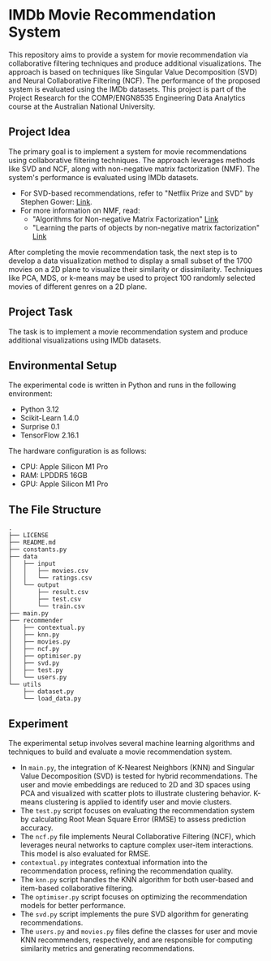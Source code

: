 # IMDb Movie Recommendation System

This repository aims to provide a system for movie recommendation via collaborative filtering techniques and produce additional visualizations. The approach is based on techniques like Singular Value Decomposition (SVD) and Neural Collaborative Filtering (NCF). The performance of the proposed system is evaluated using the IMDb datasets. This project is part of the Project Research for the COMP/ENGN8535 Engineering Data Analytics course at the Australian National University.

## Project Idea

The primary goal is to implement a system for movie recommendations using collaborative filtering techniques. The approach leverages methods like SVD and NCF, along with non-negative matrix factorization (NMF). The system's performance is evaluated using IMDb datasets.

- For SVD-based recommendations, refer to "Netflix Prize and SVD" by Stephen Gower: [Link](http://buzzard.ups.edu/courses/2014spring/420projects/math420-UPS-spring-2014-gower-netflix-SVD.pdf).
- For more information on NMF, read:
  - "Algorithms for Non-negative Matrix Factorization" [Link](https://papers.nips.cc/paper_files/paper/2000/hash/f9d1152547c0bde01830b7e8bd60024c-Abstract.html)
  - "Learning the parts of objects by non-negative matrix factorization" [Link](https://www.nature.com/articles/44565)

After completing the movie recommendation task, the next step is to develop a data visualization method to display a small subset of the 1700 movies on a 2D plane to visualize their similarity or dissimilarity. Techniques like PCA, MDS, or k-means may be used to project 100 randomly selected movies of different genres on a 2D plane.

## Project Task

The task is to implement a movie recommendation system and produce additional visualizations using IMDb datasets.

## Environmental Setup

The experimental code is written in Python and runs in the following environment:

- Python 3.12
- Scikit-Learn 1.4.0
- Surprise 0.1
- TensorFlow 2.16.1

The hardware configuration is as follows:

- CPU: Apple Silicon M1 Pro
- RAM: LPDDR5 16GB
- GPU: Apple Silicon M1 Pro

## The File Structure
```
.
├── LICENSE
├── README.md
├── constants.py
├── data
│   ├── input
│   │   ├── movies.csv
│   │   └── ratings.csv
│   └── output
│       ├── result.csv
│       ├── test.csv
│       └── train.csv
├── main.py
├── recommender
│   ├── contextual.py
│   ├── knn.py
│   ├── movies.py
│   ├── ncf.py
│   ├── optimiser.py
│   ├── svd.py
│   ├── test.py
│   └── users.py
└── utils
    ├── dataset.py
    └── load_data.py
```

## Experiment

The experimental setup involves several machine learning algorithms and techniques to build and evaluate a movie recommendation system.

- In `main.py`, the integration of K-Nearest Neighbors (KNN) and Singular Value Decomposition (SVD) is tested for hybrid recommendations. The user and movie embeddings are reduced to 2D and 3D spaces using PCA and visualized with scatter plots to illustrate clustering behavior. K-means clustering is applied to identify user and movie clusters.
- The `test.py` script focuses on evaluating the recommendation system by calculating Root Mean Square Error (RMSE) to assess prediction accuracy.
- The `ncf.py` file implements Neural Collaborative Filtering (NCF), which leverages neural networks to capture complex user-item interactions. This model is also evaluated for RMSE.
- `contextual.py` integrates contextual information into the recommendation process, refining the recommendation quality.
- The `knn.py` script handles the KNN algorithm for both user-based and item-based collaborative filtering.
- The `optimiser.py` script focuses on optimizing the recommendation models for better performance.
- The `svd.py` script implements the pure SVD algorithm for generating recommendations.
- The `users.py` and `movies.py` files define the classes for user and movie KNN recommenders, respectively, and are responsible for computing similarity metrics and generating recommendations.
